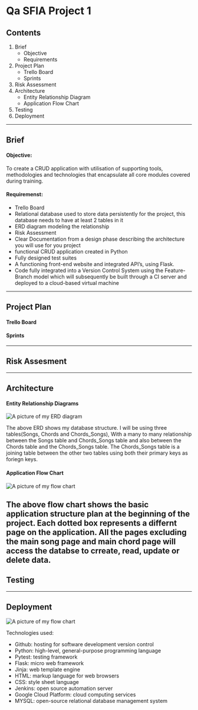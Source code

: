 # Qa SFIA Project 1

 ## Contents 

1. Brief 
    * Objective
    * Requirements
2. Project Plan
    * Trello Board
    * Sprints
3. Risk Assessment 
4. Architecture 
    * Entity Relationship Diagram
    * Application Flow Chart
5. Testing 
6. Deployment

---

## Brief 
#### Objective:
To create a CRUD application with utilisation of supporting tools, methodologies and technologies that encapsulate all core modules covered during training.

#### Requiremenst:
* Trello Board
* Relational database used to store data persistently for the project, this database needs to have at least 2 tables in it
* ERD diagram modeling the relationship
* Risk Assessment
* Clear Documentation from a design phase describing the architecture you will use for you project
* functional CRUD application created in Python
* Fully designed test suites
* A functioning front-end website and integrated API’s, using Flask.
* Code fully integrated into a Version Control System using the Feature-Branch model which will subsequently be built through a CI server and deployed to a cloud-based virtual machine

---
## Project Plan 
#### Trello Board
#### Sprints 
---
## Risk Assesment 
---
## Architecture 
#### Entity Relationship Diagrams

![A picture of my ERD diagram](https://i.imgur.com/j2NkMcB.png)

The above ERD shows my database structure. I will be using three tables(Songs, Chords and Chords_Songs), With a many to many relationship between the Songs table and Chords_Songs table and also between the Chords table and the Chords_Songs table. The Chords_Songs table is a joining table between the other two tables using both their primary keys as foriegn keys.

#### Application Flow Chart

![A picture of my flow chart](https://i.imgur.com/HlC0Ea0.png)

The above flow chart shows the basic application structure plan at the beginning of the project. Each dotted box represents a differnt page on the application. All the pages excluding the main song page and main chord page will access the databse to crreate, read, update or delete data. 
---
## Testing
---
## Deployment 

![A picture of my flow chart](https://i.imgur.com/GNTpLvj.png)

Technologies used:
* Github: hosting for software development version control
* Python: high-level, general-purpose programming language
* Pytest: testing framework
* Flask: micro web framework 
* Jinja: web template engine
* HTML:  markup language for web browsers
* CSS: style sheet language
* Jenkins: open source automation server
* Google Cloud Platform: cloud computing services
* MYSQL: open-source relational database management system

